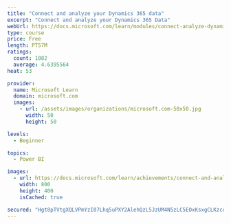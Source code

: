 ```yaml
---
title: "Connect and analyze your Dynamics 365 data​"
excerpt: "Connect and analyze your Dynamics 365 Data​"
webUrl: https://docs.microsoft.com/learn/modules/connect-analyze-dynamics-365-data/
type: course
price: Free
length: PT57M
ratings:
  count: 1082
  average: 4.6395564
heat: 53

provider:
  name: Microsoft Learn
  domain: microsoft.com
  images:
    - url: /assets/images/organizations/microsoft.com-50x50.jpg
      width: 50
      height: 50

levels:
  - Beginner

topics:
  - Power BI

images:
  - url: https://docs.microsoft.com/learn/achievements/connect-and-analyze-your-microsoft-dynamics-365-data-social.png
    width: 800
    height: 400
    isCached: true

secured: "Hgt8pTVtgXQLVPmYzI07Lhq5uPXY2AlehQzL5JzUM4N5zLC5EOxKsxgCLKzcqzOTgmJijAzcTZWd6GiahxC/GxRZi0zT5xUjAZS/IxQqW1xhDdtaOlFpg3jWlXh6+IP6g6XTdKF6uZUzyRGS0vZc7wjNDnme8yACBq75xDyO+Vj4T8PEQ0ScBfCR+Nzrr+WihGE9LfPamkLfAYcNyZyARITIbABQylwlN9i/rOJmsS9L+6u+/dt6wjbIzuCmouAemlnaojCL6iajyUlgUf+0DryqROYwQjWulPIPbilKlkJTzOEDAi+dRMxvgEmKluLFXShTTfNOE44IFjtsRgNjmpi6S6TdyKBubEbURuNzYgEtqORxO2O7o+9wYP2hjNOGo2dXjJ4ZCUHqUvap3yG7s3J/FU5HygSLpjSFqrw05TY=;6OXZqC47t+RFcIwx2MdIUw=="
---
```


